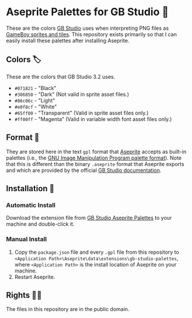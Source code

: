 # Aseprite Palettes for GB Studio 🎨

These are the colors [GB Studio](https://gbstudio.dev/) uses when interpreting PNG files as [GameBoy sprites and tiles](https://gbdev.gg8.se/wiki/articles/GBDK_Sprite_Tutorial).
This repository exists primarily so that I can easily install these palettes after installing Aseprite.


## Colors 🏷️

These are the colors that GB Studio 3.2 uses.

- `#071821` - "Black"
- `#306850` - "Dark" (Not valid in sprite asset files.)
- `#86c06c` - "Light"
- `#e0f8cf` - "White"
- `#65ff00` - "Transparent" (Valid in sprite asset files only.)
- `#ff00ff` - "Magenta" (Valid in variable width font asset files only.)


## Format 📜

They are stored here in the text `gpl` format that [Aseprite](https://www.aseprite.org/) accepts as built-in palettes (i.e., the [GNU Image Manipulation Program palette format](https://docs.gimp.org/en/gimp-concepts-palettes.html)).
Note that this is different than the binary `.aseprite` format that Aseprite exports and which are provided by the official [GB Studio documentation](https://gbstudio.dev/docs/sprites/).


## Installation 📁

### Automatic Install

Download the extension file from [GB Studio Aseprite Palettes](https://mxashlynn.itch.io/gb-studio-aseprite-palettes) to your machine and double-click it.


### Manual Install

1. Copy the `package.json` file and every `.gpl` file from this repository to `<Application Path>\Aseprite\data\extensions\gb-studio-palettes`, where `<Application Path>` is the install location of Aseprite on your machine.
2. Restart Aseprite.


## Rights 🏳️‍🌈

The files in this repository are in the public domain.

